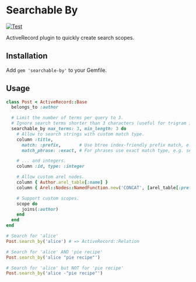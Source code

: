 # Searchable By

[![Test](https://github.com/bsm/searchable-by/actions/workflows/test.yml/badge.svg)](https://github.com/bsm/searchable-by/actions/workflows/test.yml)

ActiveRecord plugin to quickly create search scopes.

## Installation

Add `gem 'searchable-by'` to your Gemfile.

## Usage

```ruby
class Post < ActiveRecord::Base
  belongs_to :author

  # Limit the number of terms per query to 3.
  # Ignore search terms shorter than 3 characters (useful for trigram indexes).
  searchable_by max_terms: 3, min_length: 3 do
    # Allow to search strings with custom match type.
    column :title,
      match: :prefix,       # Use btree index-friendly prefix match, e.g. `ILIKE 'term%'` instead of default `ILIKE '%term%'`.
      match_phrase: :exact, # For phrases use exact match type, e.g. searching for `"My Post"` will query `WHERE LOWER(title) = 'my post'`.

    # ... and integers.
    column :id, type: :integer

    # Allow custom arel nodes.
    column { Author.arel_table[:name] }
    column { Arel::Nodes::NamedFunction.new('CONCAT', [arel_table[:prefix], arel_table[:suffix]]) }

    # Support custom scopes.
    scope do
      joins(:author)
    end
  end
end

# Search for 'alice'
Post.search_by('alice') # => ActiveRecord::Relation

# Search for 'alice' AND 'pie recipe'
Post.search_by('alice "pie recipe"')

# Search for 'alice' but NOT for 'pie recipe'
Post.search_by('alice -"pie recipe"')
```
